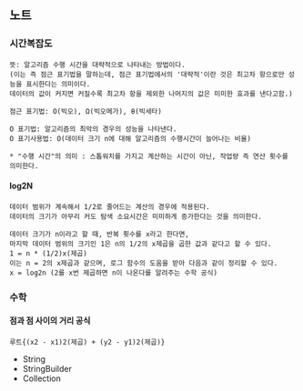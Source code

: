 노트
------
### 시간복잡도
```
뜻: 알고리즘 수행 시간을 대략적으로 나타내는 방법이다.
(이는 즉 점근 표기법을 말하는데, 점근 표기법에서의 '대략적'이란 것은 최고차 항으로만 성능을 표시한다는 의미이다.
데이터의 값이 커지면 커질수록 최고차 항을 제외한 나머지의 값은 미미한 효과를 낸다고함.)

점근 표기법: O(빅오), Ω(빅오메가), θ(빅세타)

O 표기법: 알고리즘의 최악의 경우의 성능을 나타낸다.
O 표기사용법: O(데이터 크기 n에 대해 알고리즘의 수행시간이 늘어나는 비율)

* "수행 시간"의 의미 : 스톱워치를 가지고 계산하는 시간이 아닌, 작업량 즉 연산 횟수를 의미한다. 
```

#### log2N
```
데이터 범위가 계속해서 1/2로 줄어드는 계산의 경우에 적용된다.
데이터의 크기가 아무리 커도 탐색 소요시간은 미미하게 증가한다는 것을 의미한다.

데이터 크기가 n이라고 할 때, 반복 횟수를 x라고 한다면,
마지막 데이터 범위의 크기인 1은 n의 1/2의 x제곱을 곱한 값과 같다고 할 수 있다.
1 = n * (1/2)x(제곱)
이는 n = 2의 x제곱과 같으며, 로그 함수의 도움을 받아 다음과 같이 정리할 수 있다.
x = log2n (2를 x번 제곱하면 n이 나온다를 알려주는 수학 공식)
```
### 수학
#### 점과 점 사이의 거리 공식
```
루트{(x2 - x1)2(제곱) + (y2 - y1)2(제곱)}
```

- String
- StringBuilder
- Collection
